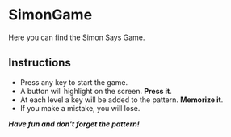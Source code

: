 # SimonGame
Here you can find the Simon Says Game.

## Instructions
- Press any key to start the game.
- A button will highlight on the screen. **Press it**.
- At each level a key will be added to the pattern. **Memorize it**.
- If you make a mistake, you will lose.

***Have fun and don't forget the pattern!***
